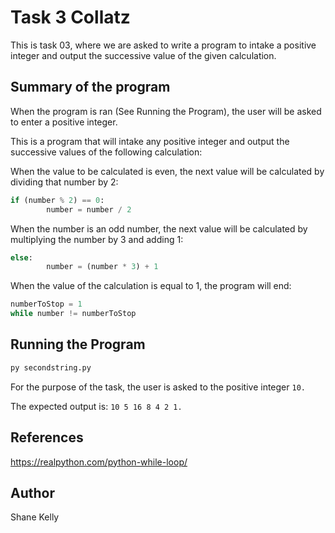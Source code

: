 # Task 3 Collatz 

This is task 03, where we are asked to write a program to intake a positive integer and output the successive value of the given calculation. 
 

## Summary of the program
When the program is ran (See Running the Program), the user will be asked to enter a positive integer. 

This is a program that will intake any positive integer and output the successive values of the following calculation:

When the value to be calculated is even, the next value will be calculated by dividing that number by 2:

``` python
if (number % 2) == 0: 
        number = number / 2
``` 

When the number is an odd number, the next value will be calculated by multiplying the number by 3 and adding 1:
```python
else:                      
        number = (number * 3) + 1
``` 

When the value of the calculation is equal to 1, the program will end: 
```python
numberToStop = 1 
while number != numberToStop
```



## Running the Program 

```python
py secondstring.py 
```
For the purpose of the task, the user is asked to the positive integer ```10.```

The expected output is: ```10 5 16 8 4 2 1.```

## References
https://realpython.com/python-while-loop/
## Author
Shane Kelly 
